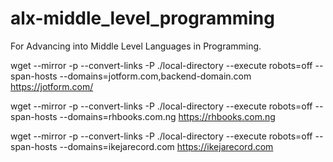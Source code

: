 # alx-middle_level_programming
For Advancing into Middle Level Languages in Programming. 


wget --mirror -p --convert-links -P ./local-directory --execute robots=off --span-hosts --domains=jotform.com,backend-domain.com https://jotform.com/

wget --mirror -p --convert-links -P ./local-directory --execute robots=off --span-hosts --domains=rhbooks.com.ng https://rhbooks.com.ng

wget --mirror -p --convert-links -P ./local-directory --execute robots=off --span-hosts --domains=ikejarecord.com https://ikejarecord.com
